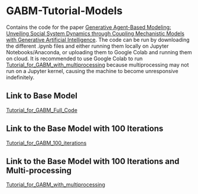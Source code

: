 # GABM-Tutorial-Models
Contains the code for the paper [Generative Agent-Based Modeling: Unveiling Social System Dynamics through Coupling Mechanistic Models with Generative Artificial Intelligence](https://arxiv.org/abs/2309.11456).
The code can be run by downloading the different .ipynb files and either running them locally on Jupyter Notebooks/Anaconda, or uploading them to Google Colab and running them on cloud.
It is recommended to use Google Colab to run [Tutorial_for_GABM_with_multiprocessing](./Tutorial_for_GABM_with_multiprocessing.ipynb) because multiprocessing may not run on a Jupyter kernel, causing the machine to become unresponsive indefinitely.

## Link to Base Model

[Tutorial_for_GABM_Full_Code](./Tutorial_for_GABM_Full_Code.ipynb)

## Link to the Base Model with 100 Iterations

[Tutorial_for_GABM_100_iterations](./Tutorial_for_GABM_100_iterations.ipynb)

## Link to the Base Model with 100 Iterations and Multi-processing

[Tutorial_for_GABM_with_multiprocessing](./Tutorial_for_GABM_with_multiprocessing.ipynb)
